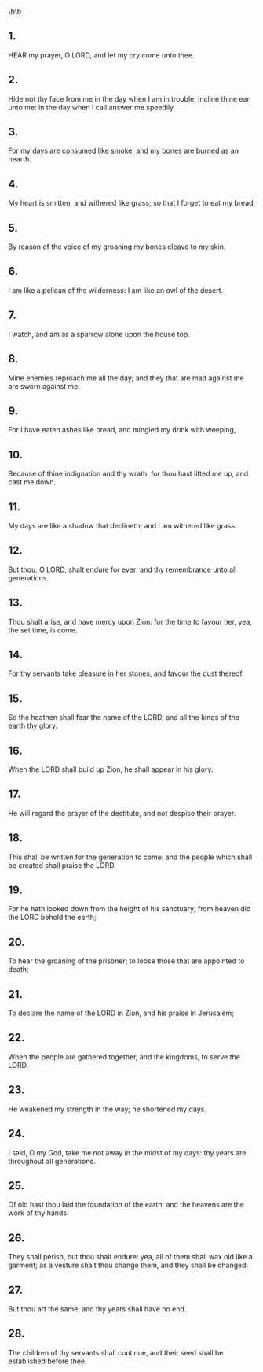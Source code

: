 \b\b
## 1.
HEAR my prayer, O LORD, and let my cry come unto thee.
## 2.
Hide not thy face from me in the day when I am in trouble; incline thine ear unto me: in the day when I call answer me speedily.
## 3.
For my days are consumed like smoke, and my bones are burned as an hearth.
## 4.
My heart is smitten, and withered like grass; so that I forget to eat my bread.
## 5.
By reason of the voice of my groaning my bones cleave to my skin.
## 6.
I am like a pelican of the wilderness: I am like an owl of the desert.
## 7.
I watch, and am as a sparrow alone upon the house top.
## 8.
Mine enemies reproach me all the day; and they that are mad against me are sworn against me.
## 9.
For I have eaten ashes like bread, and mingled my drink with weeping,
## 10.
Because of thine indignation and thy wrath: for thou hast lifted me up, and cast me down.
## 11.
My days are like a shadow that declineth; and I am withered like grass.
## 12.
But thou, O LORD, shalt endure for ever; and thy remembrance unto all generations.
## 13.
Thou shalt arise, and have mercy upon Zion: for the time to favour her, yea, the set time, is come.
## 14.
For thy servants take pleasure in her stones, and favour the dust thereof.
## 15.
So the heathen shall fear the name of the LORD, and all the kings of the earth thy glory.
## 16.
When the LORD shall build up Zion, he shall appear in his glory.
## 17.
He will regard the prayer of the destitute, and not despise their prayer.
## 18.
This shall be written for the generation to come: and the people which shall be created shall praise the LORD.
## 19.
For he hath looked down from the height of his sanctuary; from heaven did the LORD behold the earth;
## 20.
To hear the groaning of the prisoner; to loose those that are appointed to death;
## 21.
To declare the name of the LORD in Zion, and his praise in Jerusalem;
## 22.
When the people are gathered together, and the kingdoms, to serve the LORD.
## 23.
He weakened my strength in the way; he shortened my days.
## 24.
I said, O my God, take me not away in the midst of my days: thy years are throughout all generations.
## 25.
Of old hast thou laid the foundation of the earth: and the heavens are the work of thy hands.
## 26.
They shall perish, but thou shalt endure: yea, all of them shall wax old like a garment; as a vesture shalt thou change them, and they shall be changed:
## 27.
But thou art the same, and thy years shall have no end.
## 28.
The children of thy servants shall continue, and their seed shall be established before thee.

